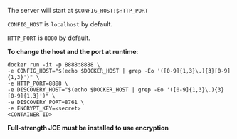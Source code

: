 The server will start at `$CONFIG_HOST:$HTTP_PORT`

`CONFIG_HOST` is `localhost` by default.

`HTTP_PORT` is `8080` by default.

**To change the host and the port at runtime**:
```
docker run -it -p 8888:8888 \
-e CONFIG_HOST="$(echo $DOCKER_HOST | grep -Eo '([0-9]{1,3}\.){3}[0-9]{1,3}')" \
-e HTTP_PORT=8888 \
-e DISCOVERY_HOST="$(echo $DOCKER_HOST | grep -Eo '([0-9]{1,3}\.){3}[0-9]{1,3}')" \
-e DISCOVERY_PORT=8761 \
-e ENCRYPT_KEY=<secret>
<CONTAINER ID>
```

**Full-strength JCE must be installed to use encryption**